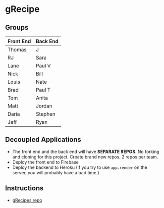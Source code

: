 # gRecipe 

## Groups

| Front End | Back End |
| --------- | -------- |
| Thomas | J |
| RJ | Sara |
| Lane | Paul V |
| Nick | Bill |
| Louis | Nate |
| Brad | Paul T |
| Tom |	Anita |
| Matt | Jordan |
| Daria |	Stephen |
| Jeff | Ryan |

## Decoupled Applications

* The front end and the back end will have **SEPARATE REPOS**. No forking and cloning for this project. Create brand new repos. 2 repos per team.
* Deploy the front end to Firebase
* Deploy the backend to Heroku (If you try to use `app.render` on the server, you will probably have a bad time.)

## Instructions

* [gRecipes repo](https://github.com/gSchool/gRecipes)